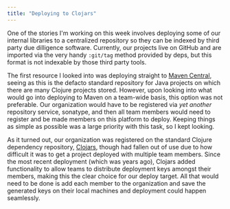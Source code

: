 ```yaml
---
title: "Deploying to Clojars"
---
```


One of the stories I'm working on this week involves deploying some of our internal libraries to a centralized repository so they can be indexed by third party due dilligence software. Currently, our projects live on GitHub and are imported via the very handy `:git/tag` method provided by deps, but this format is not indexable by those third party tools.

The first resource I looked into was deploying straight to [Maven Central](https://central.sonatype.com/), seeing as this is the defacto standard repository for Java projects on which there are many Clojure projects stored. However, upon looking into what would go into deploying to Maven on a team-wide basis, this option was not preferable. Our organization would have to be registered via *yet another* repository service, sonatype, and then all team members would need to register and be made members on this platform to deploy. Keeping things as simple as possible was a large priority with this task, so I kept looking.

As it turned out, our organization was registered on the standard Clojure dependency repository, [Clojars](https://clojars.org/), though had fallen out of use due to how difficult it was to get a project deployed with multiple team members. Since the most recent deployment (which was years ago), Clojars added functionality to allow teams to distribute deployment keys amongst their members, making this the clear choice for our deploy target. All that would need to be done is add each member to the organization and save the generated keys on their local machines and deployment could happen seamlessly.